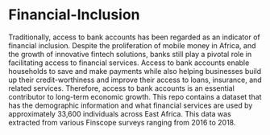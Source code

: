 # Financial-Inclusion
Traditionally, access to bank accounts has been regarded as an indicator of financial inclusion. Despite the proliferation of mobile money in Africa, and the growth of innovative fintech solutions, banks still play a pivotal role in facilitating access to financial services. Access to bank accounts enable households to save and make payments while also helping businesses build up their credit-worthiness and improve their access to loans, insurance, and related services. Therefore, access to bank accounts is an essential contributor to long-term economic growth.
This repo contains a dataset that has the demographic information and what financial services are used by approximately 33,600 individuals across East Africa. This data was extracted from various Finscope surveys ranging from 2016 to 2018.
